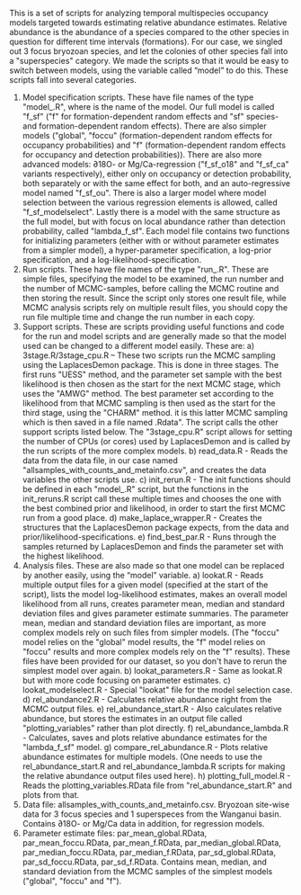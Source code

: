 This is a set of scripts for analyzing temporal multispecies occupancy models targeted towards estimating relative abundance estimates. Relative abundance is the abundance of a species compared to the other species in question for different time intervals (formations). For our case, we singled out 3 focus bryozoan species, and let the colonies of other species fall into a "superspecies" category. We made the scripts so that it would be easy to switch between models, using the variable called “model” to do this. These scripts fall into several categories.
1.	Model specification scripts. These have file names of the type "model_<modelname>.R", where <modelname> is the name of the model. Our full model is called "f_sf" ("f" for formation-dependent random effects and "sf" species- and formation-dependent random effects). There are also simpler models ("global", "foccu" (formation-dependent random effects for occupancy probabilities) and "f" (formation-dependent random effects for occupancy and detection probabilities)). There are also more advanced models: ∂18O- or Mg/Ca-regression ("f_sf_o18" and "f_sf_ca" variants respectively), either only on occupancy or detection probability, both separately or with the same effect for both, and an auto-regressive model named "f_sf_ou". There is also a larger model where model selection between the various regression elements is allowed, called "f_sf_modelselect". Lastly there is a model with the same structure as the full model, but with focus on local abundance rather than detection probability, called "lambda_f_sf". Each model file contains two functions for initializing parameters (either with or without parameter estimates from a simpler model), a hyper-parameter specification, a log-prior specification, and a log-likelihood-specification.
2.	Run scripts. These have file names of the type "run_<modelname>.R". These are simple files, specifying the model to be examined, the run number and the number of MCMC-samples, before calling the MCMC routine and then storing the result. Since the script only stores one result file, while MCMC analysis scripts rely on multiple result files, you should copy the run file multiple time and change the run number in each copy.
3.	Support scripts. These are scripts providing useful functions and code for the run and model scripts and are generally made so that the model used can be changed to a different model easily. These are: 
a)	3stage.R/3stage_cpu.R – These two scripts run the MCMC sampling using the LaplacesDemon package. This is done in three stages. The first runs "UESS" method, and the parameter set sample with the best likelihood is then chosen as the start for the next MCMC stage, which uses the "AMWG" method. The best parameter set according to the likelihood from that MCMC sampling is then used as the start for the third stage, using the "CHARM" method. it is this latter MCMC sampling which is then saved in a file named <modelname>.Rdata". The script calls the other support scripts listed below. The "3stage_cpu.R" script allows for setting the number of CPUs (or cores) used by LaplacesDemon and is called by the run scripts of the more complex models. 
b)	read_data.R - Reads the data from the data file, in our case named "allsamples_with_counts_and_metainfo.csv", and creates the data variables the other scripts use. 
c)	init_rerun.R - The init functions should be defined in each "model_<modelname>.R" script, but the functions in the init_reruns.R script call these multiple times and chooses the one with the best combined prior and likelihood, in order to start the first MCMC run from a good place. 
d)	make_laplace_wrapper.R - Creates the structures that the LaplacesDemon package expects, from the data and prior/likelihood-specifications. 
e)	find_best_par.R - Runs through the samples returned by LaplacesDemon and finds the parameter set with the highest likelihood.
4.	Analysis files. These are also made so that one model can be replaced by another easily, using the “model” variable.
a)	lookat.R - Reads multiple output files for a given model (specified at the start of the script), lists the model log-likelihood estimates, makes an overall model likelihood from all runs, creates parameter mean, median and standard deviation files and gives parameter estimate summaries. The parameter mean, median and standard deviation files are important, as more complex models rely on such files from simpler models. (The "foccu" model relies on the "global" model results, the "f" model relies on "foccu" results and more complex models rely on the "f" results). These files have been provided for our dataset, so you don't have to rerun the simplest model over again. 
b)	lookat_parameters.R - Same as lookat.R but with more code focusing on parameter estimates. 
c)	lookat_modelselect.R - Special "lookat" file for the model selection case.  
d)	rel_abundance2.R - Calculates relative abundance right from the MCMC output files. 
e)	rel_abundance_start.R - Also calculates relative abundance, but stores the estimates in an output file called "plotting_variables" rather than plot directly. 
f)	rel_abundance_lambda.R - Calculates, saves and plots relative abundance estimates for the "lambda_f_sf" model. 
g)	compare_rel_abundance.R - Plots relative abundance estimates for multiple models. (One needs to use the rel_abundance_start.R and rel_abundance_lambda.R scripts for making the relative abundance output files used here). 
h)	plotting_full_model.R - Reads the plotting_variables.RData file from "rel_abundance_start.R" and plots from that.
5.	Data file: allsamples_with_counts_and_metainfo.csv. Bryozoan site-wise data for 3 focus species and 1 superspeces from the Wanganui basin. Contains ∂18O- or Mg/Ca data in addition, for regression models.
6.	Parameter estimate files: par_mean_global.RData, par_mean_foccu.RData, par_mean_f.RData, par_median_global.RData, par_median_foccu.RData, par_median_f.RData, par_sd_global.RData, par_sd_foccu.RData, par_sd_f.RData. Contains mean, median, and standard deviation from the MCMC samples of the simplest models ("global", "foccu" and "f").

